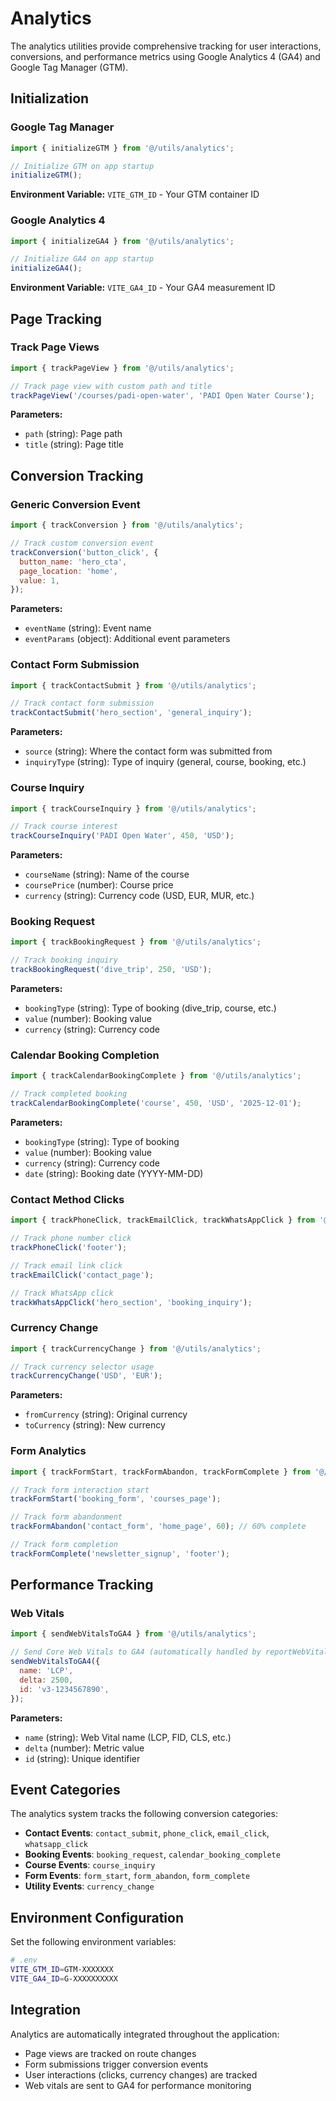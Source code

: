 # Analytics

The analytics utilities provide comprehensive tracking for user interactions, conversions, and performance metrics using Google Analytics 4 (GA4) and Google Tag Manager (GTM).

## Initialization

### Google Tag Manager

```javascript
import { initializeGTM } from '@/utils/analytics';

// Initialize GTM on app startup
initializeGTM();
```

**Environment Variable:** `VITE_GTM_ID` - Your GTM container ID

### Google Analytics 4

```javascript
import { initializeGA4 } from '@/utils/analytics';

// Initialize GA4 on app startup
initializeGA4();
```

**Environment Variable:** `VITE_GA4_ID` - Your GA4 measurement ID

## Page Tracking

### Track Page Views

```javascript
import { trackPageView } from '@/utils/analytics';

// Track page view with custom path and title
trackPageView('/courses/padi-open-water', 'PADI Open Water Course');
```

**Parameters:**

- `path` (string): Page path
- `title` (string): Page title

## Conversion Tracking

### Generic Conversion Event

```javascript
import { trackConversion } from '@/utils/analytics';

// Track custom conversion event
trackConversion('button_click', {
  button_name: 'hero_cta',
  page_location: 'home',
  value: 1,
});
```

**Parameters:**

- `eventName` (string): Event name
- `eventParams` (object): Additional event parameters

### Contact Form Submission

```javascript
import { trackContactSubmit } from '@/utils/analytics';

// Track contact form submission
trackContactSubmit('hero_section', 'general_inquiry');
```

**Parameters:**

- `source` (string): Where the contact form was submitted from
- `inquiryType` (string): Type of inquiry (general, course, booking, etc.)

### Course Inquiry

```javascript
import { trackCourseInquiry } from '@/utils/analytics';

// Track course interest
trackCourseInquiry('PADI Open Water', 450, 'USD');
```

**Parameters:**

- `courseName` (string): Name of the course
- `coursePrice` (number): Course price
- `currency` (string): Currency code (USD, EUR, MUR, etc.)

### Booking Request

```javascript
import { trackBookingRequest } from '@/utils/analytics';

// Track booking inquiry
trackBookingRequest('dive_trip', 250, 'USD');
```

**Parameters:**

- `bookingType` (string): Type of booking (dive_trip, course, etc.)
- `value` (number): Booking value
- `currency` (string): Currency code

### Calendar Booking Completion

```javascript
import { trackCalendarBookingComplete } from '@/utils/analytics';

// Track completed booking
trackCalendarBookingComplete('course', 450, 'USD', '2025-12-01');
```

**Parameters:**

- `bookingType` (string): Type of booking
- `value` (number): Booking value
- `currency` (string): Currency code
- `date` (string): Booking date (YYYY-MM-DD)

### Contact Method Clicks

```javascript
import { trackPhoneClick, trackEmailClick, trackWhatsAppClick } from '@/utils/analytics';

// Track phone number click
trackPhoneClick('footer');

// Track email link click
trackEmailClick('contact_page');

// Track WhatsApp click
trackWhatsAppClick('hero_section', 'booking_inquiry');
```

### Currency Change

```javascript
import { trackCurrencyChange } from '@/utils/analytics';

// Track currency selector usage
trackCurrencyChange('USD', 'EUR');
```

**Parameters:**

- `fromCurrency` (string): Original currency
- `toCurrency` (string): New currency

### Form Analytics

```javascript
import { trackFormStart, trackFormAbandon, trackFormComplete } from '@/utils/analytics';

// Track form interaction start
trackFormStart('booking_form', 'courses_page');

// Track form abandonment
trackFormAbandon('contact_form', 'home_page', 60); // 60% complete

// Track form completion
trackFormComplete('newsletter_signup', 'footer');
```

## Performance Tracking

### Web Vitals

```javascript
import { sendWebVitalsToGA4 } from '@/utils/analytics';

// Send Core Web Vitals to GA4 (automatically handled by reportWebVitals)
sendWebVitalsToGA4({
  name: 'LCP',
  delta: 2500,
  id: 'v3-1234567890',
});
```

**Parameters:**

- `name` (string): Web Vital name (LCP, FID, CLS, etc.)
- `delta` (number): Metric value
- `id` (string): Unique identifier

## Event Categories

The analytics system tracks the following conversion categories:

- **Contact Events**: `contact_submit`, `phone_click`, `email_click`, `whatsapp_click`
- **Booking Events**: `booking_request`, `calendar_booking_complete`
- **Course Events**: `course_inquiry`
- **Form Events**: `form_start`, `form_abandon`, `form_complete`
- **Utility Events**: `currency_change`

## Environment Configuration

Set the following environment variables:

```bash
# .env
VITE_GTM_ID=GTM-XXXXXXX
VITE_GA4_ID=G-XXXXXXXXXX
```

## Integration

Analytics are automatically integrated throughout the application:

- Page views are tracked on route changes
- Form submissions trigger conversion events
- User interactions (clicks, currency changes) are tracked
- Web vitals are sent to GA4 for performance monitoring
